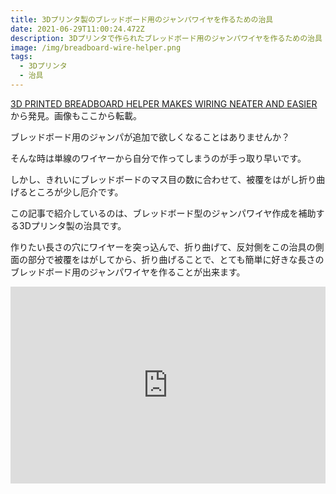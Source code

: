 ```yaml
---
title: 3Dプリンタ製のブレッドボード用のジャンパワイヤを作るための治具
date: 2021-06-29T11:00:24.472Z
description: 3Dプリンタで作られたブレッドボード用のジャンパワイヤを作るための治具
image: /img/breadboard-wire-helper.png
tags:
  - 3Dプリンタ
  - 治具
---
```

[3D PRINTED BREADBOARD HELPER MAKES WIRING NEATER AND EASIER](https://hackaday.com/2020/02/23/3d-printed-breadboard-helper-makes-wiring-neater-and-easier/)から発見。画像もここから転載。

ブレッドボード用のジャンパが追加で欲しくなることはありませんか？

そんな時は単線のワイヤーから自分で作ってしまうのが手っ取り早いです。

しかし、きれいにブレッドボードのマス目の数に合わせて、被覆をはがし折り曲げるところが少し厄介です。

この記事で紹介しているのは、ブレッドボード型のジャンパワイヤ作成を補助する3Dプリンタ製の治具です。

作りたい長さの穴にワイヤーを突っ込んで、折り曲げて、反対側をこの治具の側面の部分で被覆をはがしてから、折り曲げることで、とても簡単に好きな長さのブレッドボード用のジャンパワイヤを作ることが出来ます。

<iframe width="100%" height="315" src="https://www.youtube.com/embed/3nvrVYaldLg" frameborder="0" allow="accelerometer; autoplay; clipboard-write; encrypted-media; gyroscope; picture-in-picture" allowfullscreen></iframe>
